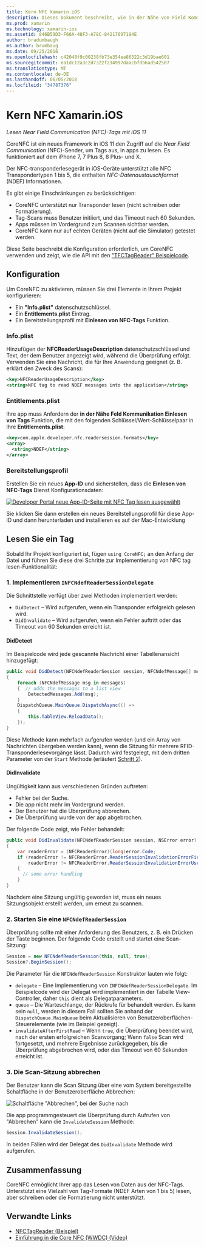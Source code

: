 ```yaml
---
title: Kern NFC Xamarin.iOS
description: Dieses Dokument beschreibt, wie in der Nähe von Field Kommunikation-Tags in Xamarin.iOS mit den APIs in iOS 11 eingeführt gelesen wird.
ms.prod: xamarin
ms.technology: xamarin-ios
ms.assetid: 846B59D3-F66A-48F3-A78C-84217697194E
author: bradumbaugh
ms.author: brumbaug
ms.date: 09/25/2016
ms.openlocfilehash: c42048f9c00238fb73e354ea86322c3d19bae601
ms.sourcegitcommit: ea1dc12a3c2d7322f234997daacbfdb6ad542507
ms.translationtype: MT
ms.contentlocale: de-DE
ms.lasthandoff: 06/05/2018
ms.locfileid: "34787376"
---
```

# <a name="core-nfc-in-xamarinios"></a>Kern NFC Xamarin.iOS

_Lesen Near Field Communication (NFC)-Tags mit iOS 11_

CoreNFC ist ein neues Framework in iOS 11 den Zugriff auf die _Near Field Communication_ (NFC)-Sender, um Tags aus, in apps zu lesen. Es funktioniert auf dem iPhone 7, 7 Plus 8, 8 Plus- und X.

Der NFC-transponderlesegerät in iOS-Geräte unterstützt alle NFC Transpondertypen 1 bis 5, die enthalten _NFC-Datenaustauschformat_ (NDEF) Informationen.

Es gibt einige Einschränkungen zu berücksichtigen:

- CoreNFC unterstützt nur Transponder lesen (nicht schreiben oder Formatierung).
- Tag-Scans muss Benutzer initiiert, und das Timeout nach 60 Sekunden.
- Apps müssen im Vordergrund zum Scannen sichtbar werden.
- CoreNFC kann nur auf echten Geräten (nicht auf die Simulator) getestet werden.

Diese Seite beschreibt die Konfiguration erforderlich, um CoreNFC verwenden und zeigt, wie die API mit den ["TFCTagReader" Beispielcode](https://developer.xamarin.com/samples/monotouch/ios11/NFCTagReader/).

## <a name="configuration"></a>Konfiguration

Um CoreNFC zu aktivieren, müssen Sie drei Elemente in Ihrem Projekt konfigurieren:

- Ein **"Info.plist"** datenschutzschlüssel.
- Ein **Entitlements.plist** Eintrag.
- Ein Bereitstellungsprofil mit **Einlesen von NFC-Tags** Funktion.

### <a name="infoplist"></a>Info.plist

Hinzufügen der **NFCReaderUsageDescription** datenschutzschlüssel und Text, der dem Benutzer angezeigt wird, während die Überprüfung erfolgt. Verwenden Sie eine Nachricht, die für Ihre Anwendung geeignet (z. B. erklärt den Zweck des Scans):

```xml
<key>NFCReaderUsageDescription</key>
<string>NFC tag to read NDEF messages into the application</string>
```

### <a name="entitlementsplist"></a>Entitlements.plist

Ihre app muss Anfordern der **in der Nähe Feld Kommunikation Einlesen von Tags** Funktion, die mit den folgenden Schlüssel/Wert-Schlüsselpaar in Ihre **Entitlements.plist**:

```xml
<key>com.apple.developer.nfc.readersession.formats</key>
<array>
  <string>NDEF</string>
</array>
```

### <a name="provisioning-profile"></a>Bereitstellungsprofil

Erstellen Sie ein neues **App-ID** und sicherstellen, dass die **Einlesen von NFC-Tags** Dienst Konfigurationsdaten:

[![Developer Portal neue App-ID-Seite mit NFC Tag lesen ausgewählt](corenfc-images/app-services-nfc-sml.png)](corenfc-images/app-services-nfc.png#lightbox)

Sie klicken Sie dann erstellen ein neues Bereitstellungsprofil für diese App-ID und dann herunterladen und installieren es auf der Mac-Entwicklung

## <a name="reading-a-tag"></a>Lesen Sie ein Tag

Sobald Ihr Projekt konfiguriert ist, fügen `using CoreNFC;` an den Anfang der Datei und führen Sie diese drei Schritte zur Implementierung von NFC tag lesen-Funktionalität:

### <a name="1-implement-infcndefreadersessiondelegate"></a>1. Implementieren `INFCNdefReaderSessionDelegate`

Die Schnittstelle verfügt über zwei Methoden implementiert werden:

- `DidDetect` – Wird aufgerufen, wenn ein Transponder erfolgreich gelesen wird.
- `DidInvalidate` – Wird aufgerufen, wenn ein Fehler auftritt oder das Timeout von 60 Sekunden erreicht ist.

#### <a name="diddetect"></a>DidDetect

Im Beispielcode wird jede gescannte Nachricht einer Tabellenansicht hinzugefügt:

```csharp
public void DidDetect(NFCNdefReaderSession session, NFCNdefMessage[] messages)
{
    foreach (NFCNdefMessage msg in messages)
    {  // adds the messages to a list view
        DetectedMessages.Add(msg);
    }
    DispatchQueue.MainQueue.DispatchAsync(() =>
    {
        this.TableView.ReloadData();
    });
}
```

Diese Methode kann mehrfach aufgerufen werden (und ein Array von Nachrichten übergeben werden kann), wenn die Sitzung für mehrere RFID-Transponderlesevorgänge lässt. Dadurch wird festgelegt, mit dem dritten Parameter von der `Start` Methode (erläutert [Schritt 2](#step2)).

#### <a name="didinvalidate"></a>DidInvalidate

Ungültigkeit kann aus verschiedenen Gründen auftreten:

- Fehler bei der Suche.
- Die app nicht mehr im Vordergrund werden.
- Der Benutzer hat die Überprüfung abbrechen.
- Die Überprüfung wurde von der app abgebrochen.

Der folgende Code zeigt, wie Fehler behandelt:

```csharp
public void DidInvalidate(NFCNdefReaderSession session, NSError error)
{
    var readerError = (NFCReaderError)(long)error.Code;
    if (readerError != NFCReaderError.ReaderSessionInvalidationErrorFirstNDEFTagRead &&
        readerError != NFCReaderError.ReaderSessionInvalidationErrorUserCanceled)
    {
      // some error handling
    }
}
```

Nachdem eine Sitzung ungültig geworden ist, muss ein neues Sitzungsobjekt erstellt werden, um erneut zu scannen.

<a name="step2" />

### <a name="2-start-an-nfcndefreadersession"></a>2. Starten Sie eine `NFCNdefReaderSession`

Überprüfung sollte mit einer Anforderung des Benutzers, z. B. ein Drücken der Taste beginnen.
Der folgende Code erstellt und startet eine Scan-Sitzung:

```csharp
Session = new NFCNdefReaderSession(this, null, true);
Session?.BeginSession();
```

Die Parameter für die `NFCNdefReaderSession` Konstruktor lauten wie folgt:

- `delegate` – Eine Implementierung von `INFCNdefReaderSessionDelegate`. Im Beispielcode wird der Delegat wird implementiert in der Tabelle View-Controller, daher `this` dient als Delegatparameters.
- `queue` – Die Warteschlange, der Rückrufe für behandelt werden. Es kann sein `null`, werden in diesem Fall sollten Sie anhand der `DispatchQueue.MainQueue` beim Aktualisieren von Benutzeroberflächen-Steuerelemente (wie im Beispiel gezeigt).
- `invalidateAfterFirstRead` – Wenn `true`, die Überprüfung beendet wird, nach der ersten erfolgreichen Scanvorgang; Wenn `false` Scan wird fortgesetzt, und mehrere Ergebnisse zurückgegeben, bis die Überprüfung abgebrochen wird, oder das Timeout von 60 Sekunden erreicht ist.


### <a name="3-cancel-the-scanning-session"></a>3. Die Scan-Sitzung abbrechen

Der Benutzer kann die Scan Sitzung über eine vom System bereitgestellte Schaltfläche in der Benutzeroberfläche Abbrechen:

![Schaltfläche "Abbrechen", bei der Suche nach](corenfc-images/scan-cancel-sml.png)

Die app programmgesteuert die Überprüfung durch Aufrufen von "Abbrechen" kann die `InvalidateSession` Methode:

```csharp
Session.InvalidateSession();
```

In beiden Fällen wird der Delegat des `DidInvalidate` Methode wird aufgerufen.

## <a name="summary"></a>Zusammenfassung

CoreNFC ermöglicht Ihrer app das Lesen von Daten aus der NFC-Tags. Unterstützt eine Vielzahl von Tag-Formate (NDEF Arten von 1 bis 5) lesen, aber schreiben oder die Formatierung nicht unterstützt.


## <a name="related-links"></a>Verwandte Links

- [NFCTagReader (Beispiel)](https://developer.xamarin.com/samples/monotouch/ios11/NFCTagReader/)
- [Einführung in die Core NFC (WWDC) (Video)](https://developer.apple.com/videos/play/wwdc2017/718/)
